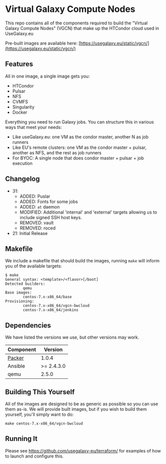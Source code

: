 # Virtual Galaxy Compute Nodes

This repo contains all of the components required to build the "Virtual Galaxy
Compute Nodes" (VGCN) that make up the HTCondor cloud used in UseGalaxy.eu

Pre-built images are available here: [https://usegalaxy.eu/static/vgcn/](https://usegalaxy.eu/static/vgcn/)

## Features

All in one image, a single image gets you:

- HTCondor
- Pulsar
- NFS
- CVMFS
- Singularity
- Docker

Everything you need to run Galaxy jobs. You can structure this in various ways that meet your needs:

- Like useGalaxy.eu: one VM as the condor master, another N as job runners
- Like EU's remote clusters: one VM as the condor master + pulsar, another as NFS, and the rest as job runners
- For BYOC: A single node that does condor master + pulsar + job execution

## Changelog

- 31:
    - ADDED: Puslar
    - ADDED: Fonts for some jobs
    - ADDED: `at` daemon
    - MODIFIED: Additional 'internal' and 'external' targets allowing us to include signed SSH host keys.
    - REMOVED: vault
    - REMOVED: roced
- 21: Initial Release

## Makefile

We include a makefile that should build the images, running `make` will inform you of the available targets:

```console
$ make
General syntax: <template>/<flavor>[/boot]
Detected builders:
        qemu
Base images:
        centos-7.x-x86_64/base
Provisioning:
        centos-7.x-x86_64/vgcn-bwcloud
        centos-7.x-x86_64/jenkins
```

## Dependencies

We have listed the versions we use, but other versions may work.

Component                                      | Version
---------------------------------------------- | --------
[Packer](https://www.packer.io/downloads.html) | 1.0.4
Ansible                                        | >= 2.4.3.0
qemu                                           | 2.5.0

## Building This Yourself

All of the images are designed to be as generic as possible so you can use them
as-is. We will provide built images, but if you wish to build them yourself,
you'll simply want to do:

```
make centos-7.x-x86_64/vgcn-bwcloud
```

## Running It

Please see https://github.com/usegalaxy-eu/terraform/ for examples of how to launch and configure this.
